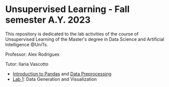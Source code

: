 # Unsupervised Learning - Fall semester A.Y. 2023
This repository is dedicated to the lab activities of the course of Unsupervised Learning of the Master's degree in Data Science and Artificial Intelligence @UniTs. 

Professor: Alex Rodriguex

Tutor: Ilaria Vascotto

* [Introduction to Pandas](Notebooks/Lab0a-IntrotoPandas.ipynb) and [Data Preprocessing](Notebooks/Lab0b-DataPreprocessing.ipynb)
* [Lab 1](Lab1.pdf): Data Generation and Visualization
